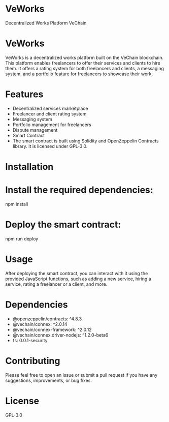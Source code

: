 # VeWorks
Decentralized Works Platform VeChain

# VeWorks

VeWorks is a decentralized works platform built on the VeChain blockchain. This platform enables freelancers to offer their services and clients to hire them. It offers a rating system for both freelancers and clients, a messaging system, and a portfolio feature for freelancers to showcase their work.

# Features

+ Decentralized services marketplace
+ Freelancer and client rating system
+ Messaging system
+ Portfolio management for freelancers
+ Dispute management
+ Smart Contract
+ The smart contract is built using Solidity and OpenZeppelin Contracts library. It is licensed under GPL-3.0.

# Installation

# Install the required dependencies:

npm install

# Deploy the smart contract:

npm run deploy

# Usage

After deploying the smart contract, you can interact with it using the provided JavaScript functions, such as adding a new service, hiring a service, rating a freelancer or a client, and more.

# Dependencies

+ @openzeppelin/contracts: ^4.8.3
+ @vechain/connex: ^2.0.14
+ @vechain/connex-framework: ^2.0.12
+ @vechain/connex.driver-nodejs: ^1.2.0-beta6
+ fs: 0.0.1-security

# Contributing

Please feel free to open an issue or submit a pull request if you have any suggestions, improvements, or bug fixes.

# License

GPL-3.0
